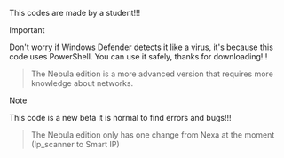 This codes are made by a student!!! 

>[!IMPORTANT]
>Don't worry if Windows Defender detects it like a virus, it's because this code uses PowerShell. You can use it safely, thanks for downloading!!!

>The Nebula edition is a more advanced version that requires more knowledge about networks.

>[!NOTE]
>This code is a new beta it is normal to find errors and bugs!!!

>The Nebula edition only has one change from Nexa at the moment (Ip_scanner to Smart IP)


